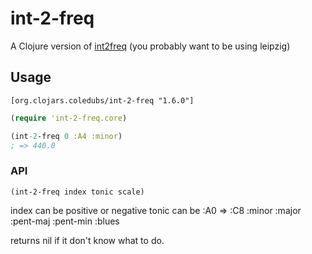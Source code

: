 # int-2-freq

A Clojure version of [int2freq](https://www.npmjs.com/package/int2freq) (you probably want to be using leipzig)

## Usage



`[org.clojars.coledubs/int-2-freq "1.6.0"]`

```clojure
(require 'int-2-freq.core)

(int-2-freq 0 :A4 :minor)
; => 440.0
```

### API
`(int-2-freq index tonic scale)`

index can be positive or negative
tonic can be :A0 => :C8
:minor :major :pent-maj :pent-min :blues

returns nil if it don't know what to do.
